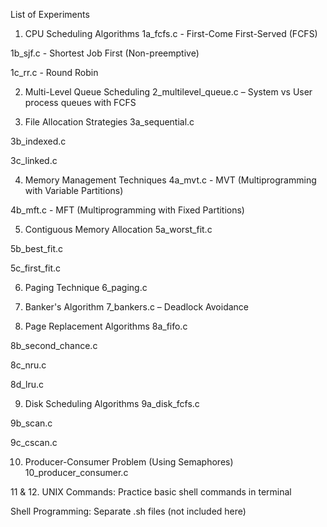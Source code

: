  List of Experiments
1. CPU Scheduling Algorithms
1a_fcfs.c - First-Come First-Served (FCFS)

1b_sjf.c - Shortest Job First (Non-preemptive)

1c_rr.c - Round Robin

2. Multi-Level Queue Scheduling
2_multilevel_queue.c – System vs User process queues with FCFS

3. File Allocation Strategies
3a_sequential.c

3b_indexed.c

3c_linked.c

4. Memory Management Techniques
4a_mvt.c - MVT (Multiprogramming with Variable Partitions)

4b_mft.c - MFT (Multiprogramming with Fixed Partitions)

5. Contiguous Memory Allocation
5a_worst_fit.c

5b_best_fit.c

5c_first_fit.c

6. Paging Technique
6_paging.c

7. Banker's Algorithm
7_bankers.c – Deadlock Avoidance

8. Page Replacement Algorithms
8a_fifo.c

8b_second_chance.c

8c_nru.c

8d_lru.c

9. Disk Scheduling Algorithms
9a_disk_fcfs.c

9b_scan.c

9c_cscan.c

10. Producer-Consumer Problem (Using Semaphores)
10_producer_consumer.c

11 & 12.
UNIX Commands: Practice basic shell commands in terminal

Shell Programming: Separate .sh files (not included here)